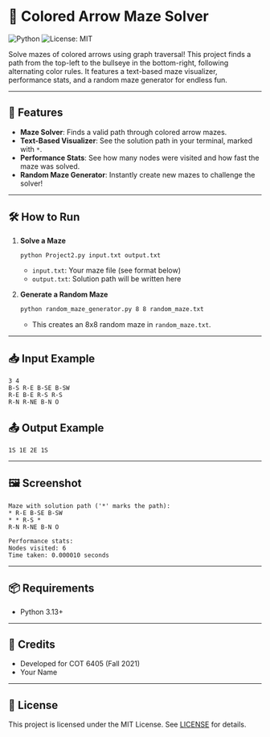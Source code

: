 # 🎯 Colored Arrow Maze Solver

![Python](https://img.shields.io/badge/Python-3.13%2B-blue)
![License: MIT](https://img.shields.io/badge/License-MIT-yellow.svg)

Solve mazes of colored arrows using graph traversal! This project finds a path from the top-left to the bullseye in the bottom-right, following alternating color rules. It features a text-based maze visualizer, performance stats, and a random maze generator for endless fun.

---

## 🚀 Features
- **Maze Solver**: Finds a valid path through colored arrow mazes.
- **Text-Based Visualizer**: See the solution path in your terminal, marked with `*`.
- **Performance Stats**: See how many nodes were visited and how fast the maze was solved.
- **Random Maze Generator**: Instantly create new mazes to challenge the solver!

---

## 🛠️ How to Run

1. **Solve a Maze**
   ```bash
   python Project2.py input.txt output.txt
   ```
   - `input.txt`: Your maze file (see format below)
   - `output.txt`: Solution path will be written here

2. **Generate a Random Maze**
   ```bash
   python random_maze_generator.py 8 8 random_maze.txt
   ```
   - This creates an 8x8 random maze in `random_maze.txt`.

---

## 📥 Input Example
```
3 4
B-S R-E B-SE B-SW
R-E B-E R-S R-S
R-N R-NE B-N O
```

## 📤 Output Example
```
1S 1E 2E 1S
```

---

## 🖼️ Screenshot

```
Maze with solution path ('*' marks the path):
* R-E B-SE B-SW
* * R-S *
R-N R-NE B-N O

Performance stats:
Nodes visited: 6
Time taken: 0.000010 seconds
```

---

## 📦 Requirements
- Python 3.13+

---

## 👤 Credits
- Developed for COT 6405 (Fall 2021)
- Your Name

---

## 📄 License
This project is licensed under the MIT License. See [LICENSE](LICENSE) for details. 